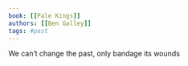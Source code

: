 ```yaml
---
book: [[Pale Kings]]
authors: [[Ben Galley]]
tags: #past
---
```


We can’t change the past, only bandage its wounds
